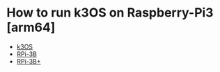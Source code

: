 # How to run k3OS on Raspberry-Pi3 [arm64] 

  * [k3OS](https://github.com/rancher/k3os)
  * [RPi-3B](https://www.raspberrypi.org/products/raspberry-pi-3-model-b/)
  * [RPi-3B+](https://www.raspberrypi.org/products/raspberry-pi-3-model-b-plus/)
